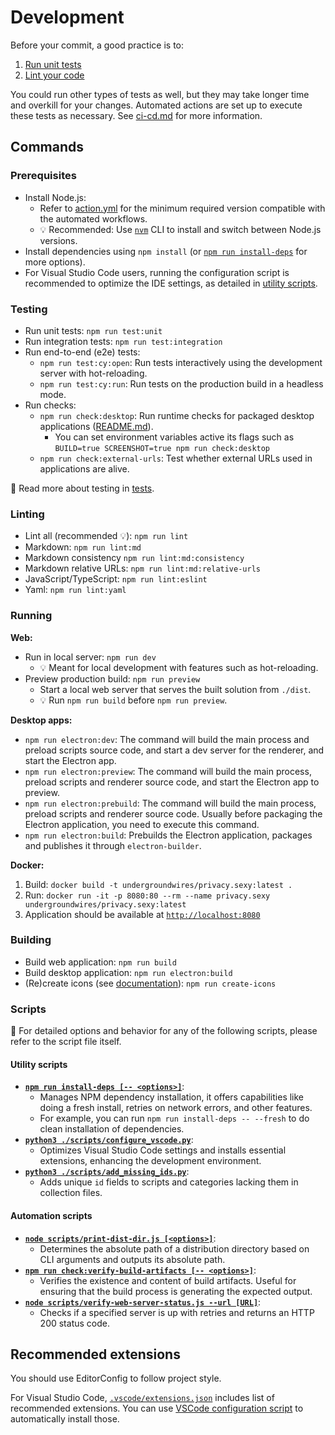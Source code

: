 # Development

Before your commit, a good practice is to:

1. [Run unit tests](#testing)
2. [Lint your code](#linting)

You could run other types of tests as well, but they may take longer time and overkill for your changes.
Automated actions are set up to execute these tests as necessary.
See [ci-cd.md](./ci-cd.md) for more information.

## Commands

### Prerequisites

- Install Node.js:
  - Refer to [action.yml](./../.github/actions/setup-node/action.yml) for the minimum required version compatible with the automated workflows.
  - 💡 Recommended: Use [`nvm`](https://github.com/nvm-sh/nvm) CLI to install and switch between Node.js versions.
- Install dependencies using `npm install` (or [`npm run install-deps`](#utility-scripts) for more options).
- For Visual Studio Code users, running the configuration script is recommended to optimize the IDE settings, as detailed in [utility scripts](#utility-scripts).

### Testing

- Run unit tests: `npm run test:unit`
- Run integration tests: `npm run test:integration`
- Run end-to-end (e2e) tests:
  - `npm run test:cy:open`: Run tests interactively using the development server with hot-reloading.
  - `npm run test:cy:run`: Run tests on the production build in a headless mode.
- Run checks:
  - `npm run check:desktop`: Run runtime checks for packaged desktop applications ([README.md](./../tests/checks/desktop-runtime-errors/check-desktop-runtime-errors/README.md)).
    - You can set environment variables active its flags such as `BUILD=true SCREENSHOT=true npm run check:desktop`
  - `npm run check:external-urls`: Test whether external URLs used in applications are alive.

📖 Read more about testing in [tests](./tests.md).

### Linting

- Lint all (recommended 💡): `npm run lint`
- Markdown: `npm run lint:md`
- Markdown consistency `npm run lint:md:consistency`
- Markdown relative URLs: `npm run lint:md:relative-urls`
- JavaScript/TypeScript: `npm run lint:eslint`
- Yaml: `npm run lint:yaml`

### Running

**Web:**

- Run in local server: `npm run dev`
  - 💡 Meant for local development with features such as hot-reloading.
- Preview production build: `npm run preview`
  - Start a local web server that serves the built solution from `./dist`.
  - 💡 Run `npm run build` before `npm run preview`.

**Desktop apps:**

- `npm run electron:dev`: The command will build the main process and preload scripts source code, and start a dev server for the renderer, and start the Electron app.
- `npm run electron:preview`: The command will build the main process, preload scripts and renderer source code, and start the Electron app to preview.
- `npm run electron:prebuild`: The command will build the main process, preload scripts and renderer source code. Usually before packaging the Electron application, you need to execute this command.
- `npm run electron:build`: Prebuilds the Electron application, packages and publishes it through `electron-builder`.

**Docker:**

1. Build: `docker build -t undergroundwires/privacy.sexy:latest .`
2. Run: `docker run -it -p 8080:80 --rm --name privacy.sexy undergroundwires/privacy.sexy:latest`
3. Application should be available at [`http://localhost:8080`](http://localhost:8080)

### Building

- Build web application: `npm run build`
- Build desktop application: `npm run electron:build`
- (Re)create icons (see [documentation](../img/README.md)): `npm run create-icons`

### Scripts

📖 For detailed options and behavior for any of the following scripts, please refer to the script file itself.

#### Utility scripts

- [**`npm run install-deps [-- <options>]`**](../scripts/npm-install.js):
  - Manages NPM dependency installation, it offers capabilities like doing a fresh install, retries on network errors, and other features.
  - For example, you can run `npm run install-deps -- --fresh` to do clean installation of dependencies.
- [**`python3 ./scripts/configure_vscode.py`**](../scripts/configure_vscode.py):
  - Optimizes Visual Studio Code settings and installs essential extensions, enhancing the development environment.
- [**`python3 ./scripts/add_missing_ids.py`**](../scripts/add_missing_ids.py):
  - Adds unique `id` fields to scripts and categories lacking them in collection files.

#### Automation scripts

- [**`node scripts/print-dist-dir.js [<options>]`**](../scripts/print-dist-dir.js):
  - Determines the absolute path of a distribution directory based on CLI arguments and outputs its absolute path.
- [**`npm run check:verify-build-artifacts [-- <options>]`**](../scripts/verify-build-artifacts.js):
  - Verifies the existence and content of build artifacts. Useful for ensuring that the build process is generating the expected output.
- [**`node scripts/verify-web-server-status.js --url [URL]`**](../scripts/verify-web-server-status.js):
  - Checks if a specified server is up with retries and returns an HTTP 200 status code.

## Recommended extensions

You should use EditorConfig to follow project style.

For Visual Studio Code, [`.vscode/extensions.json`](./../.vscode/extensions.json) includes list of recommended extensions.
You can use [VSCode configuration script](#utility-scripts) to automatically install those.

